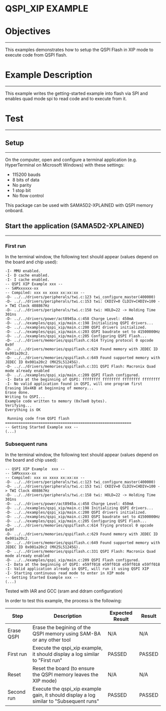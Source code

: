QSPI_XIP EXAMPLE
================

# Objectives
------------
This examples demonstrates how to setup the QSPI Flash in XIP mode to execute
code from QSPI flash.

# Example Description
---------------------
This example writes the getting-started example into flash via SPI and enables quad
mode spi to read code and to execute from it.

# Test
------
## Setup
--------
On the computer, open and configure a terminal application
(e.g. HyperTerminal on Microsoft Windows) with these settings:
 - 115200 bauds
 - 8 bits of data
 - No parity
 - 1 stop bit
 - No flow control

This package can be used with SAMA5D2-XPLAINED with QSPI memory onboard.

## Start the application (SAMA5D2-XPLAINED)
-------------------------------------------

### First run

In the terminal window, the following text should appear (values depend on the
board and chip used):
```
-I- MMU enabled.
-I- D cache enabled.
-I- I cache enabled.
-- QSPI XIP Example xxx --
-- SAMxxxxxx-xx
-- Compiled: xxx xx xxxx xx:xx:xx --
-D- ../../drivers/peripherals/twi.c:123 twi_configure_master(400000)
-D- ../../drivers/peripherals/twi.c:153 twi: CKDIV=0 CLDIV=CHDIV=100 -> TWI Clock 408867Hz
-D- ../../drivers/peripherals/twi.c:158 twi: HOLD=22 -> Holding Time 301ns
-D- ../../drivers/power/act8945a.c:458 Charge Level: 450mA
-D- ../../examples/qspi_xip/main.c:198 Initializing QSPI drivers...
-D- ../../examples/qspi_xip/main.c:200 QSPI drivers initialized.
-D- ../../examples/qspi_xip/main.c:203 QSPI baudrate set to 41500000Hz
-D- ../../examples/qspi_xip/main.c:205 Configuring QSPI Flash...
-D- ../../drivers/memories/qspiflash.c:614 Trying protocol 0 opcode 0x9f
-D- ../../drivers/memories/qspiflash.c:629 Found memory with JEDEC ID 0x001a20c2.
-D- ../../drivers/memories/qspiflash.c:649 Found supported memory with JEDEC ID 0x001a20c2 (MX25L51245G).
-D- ../../drivers/memories/qspiflash.c:331 QSPI Flash: Macronix Quad mode already enabled
-D- ../../examples/qspi_xip/main.c:209 QSPI Flash configured.
-I- Data at the beginning of QSPI: ffffffff ffffffff ffffffff ffffffff
-I- No valid application found in QSPI, will one program first
Erasing 16x4KB at beginning of memory...
Erase done.
Writing to QSPI...
Example code written to memory (0x7ae0 bytes).
Verifying...
Everything is OK

 Running code from QSPI flash
=========================================================
-- Getting Started Example xxx --
(...)
```

### Subsequent runs

In the terminal window, the following text should appear (values depend on the
board and chip used):

```
-- QSPI XIP Example  xxx --
-- SAMxxxxx-xx
-- Compiled: xxx xx xxxx xx:xx:xx --
-D- ../../drivers/peripherals/twi.c:123 twi_configure_master(400000)
-D- ../../drivers/peripherals/twi.c:153 twi: CKDIV=0 CLDIV=CHDIV=100 -> TWI Clock 408867Hz
-D- ../../drivers/peripherals/twi.c:158 twi: HOLD=22 -> Holding Time 301ns
-D- ../../drivers/power/act8945a.c:458 Charge Level: 450mA
-D- ../../examples/qspi_xip/main.c:198 Initializing QSPI drivers...
-D- ../../examples/qspi_xip/main.c:200 QSPI drivers initialized.
-D- ../../examples/qspi_xip/main.c:203 QSPI baudrate set to 41500000Hz
-D- ../../examples/qspi_xip/main.c:205 Configuring QSPI Flash...
-D- ../../drivers/memories/qspiflash.c:614 Trying protocol 0 opcode 0x9f
-D- ../../drivers/memories/qspiflash.c:629 Found memory with JEDEC ID 0x001a20c2.
-D- ../../drivers/memories/qspiflash.c:649 Found supported memory with JEDEC ID 0x001a20c2 (MX25L51245G).
-D- ../../drivers/memories/qspiflash.c:331 QSPI Flash: Macronix Quad mode already enabled
-D- ../../examples/qspi_xip/main.c:209 QSPI Flash configured.
-I- Data at the beginning of QSPI: e59ff018 e59ff018 e59ff018 e59ff018
-I- Valid application already in QSPI, will run it using QSPI XIP
-I- Starting continuous read mode to enter in XIP mode
-- Getting Started Example xxx --
(...)
```

Tested with IAR and GCC (sram and ddram configuration)

In order to test this example, the process is the following:

Step | Description | Expected Result | Result
-----|-------------|-----------------|-------
Erase QSPI | Erase the begining of the QSPI memory using SAM-BA or any other tool | N/A | N/A
First run | Execute the qspi_xip example, it should display a log similar to "First run" | PASSED | PASSED
Reset | Reset the board (to ensure the QSPI memory leaves the XIP mode) | N/A | N/A
Second run | Execute the qspi_xip example gain, it should display a log similar to "Subsequent runs" | PASSED | PASSED

